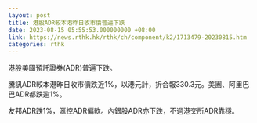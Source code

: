 ```yaml
---
layout: post
title: 港股ADR較本港昨日收市價普遍下跌
date: 2023-08-15 05:55:53.000000000 +08:00
link: https://news.rthk.hk/rthk/ch/component/k2/1713479-20230815.htm
categories: rthk
---
```


港股美國預託證券(ADR)普遍下跌。

騰訊ADR較本港昨日收市價跌近1%，以港元計，折合報330.3元。美團、阿里巴巴ADR都跌逾1%。

友邦ADR跌1%，滙控ADR偏軟。內銀股ADR亦下跌，不過港交所ADR靠穩。
